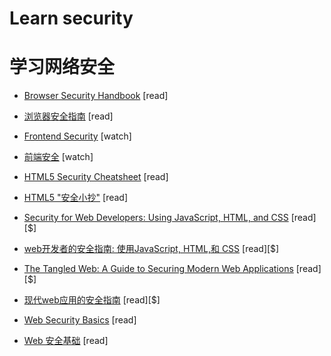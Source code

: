 # Learn security
# 学习网络安全

* [Browser Security Handbook](https://code.google.com/p/browsersec/wiki/Main) [read]
* [浏览器安全指南](https://code.google.com/p/browsersec/wiki/Main) [read]

* [Frontend Security](https://mikewest.org/2013/09/frontend-security-frontendconf-2013) [watch]
* [前端安全](https://mikewest.org/2013/09/frontend-security-frontendconf-2013) [watch]

* [HTML5 Security Cheatsheet](https://html5sec.org/#javascript) [read]
* [HTML5 "安全小抄"](https://html5sec.org/#javascript) [read]

* [Security for Web Developers: Using JavaScript, HTML, and CSS](http://www.amazon.com/Security-Web-Developers-Using-JavaScript/dp/1491928646/ref=sr_1_11) [read][$]
* [web开发者的安全指南: 使用JavaScript, HTML,和 CSS](http://www.amazon.com/Security-Web-Developers-Using-JavaScript/dp/1491928646/ref=sr_1_11) [read][$]

* [The Tangled Web: A Guide to Securing Modern Web Applications](http://lcamtuf.coredump.cx/tangled/) [read][$]
* [现代web应用的安全指南](http://lcamtuf.coredump.cx/tangled/) [read][$]

* [Web Security Basics](https://github.com/vasanthk/web-security-basics) [read]
* [Web 安全基础](https://github.com/vasanthk/web-security-basics) [read]























 






